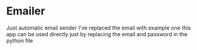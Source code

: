 # Emailer
Just automatic email sender
I've replaced the email with example one 
this app can be used directly just by replacing the email and password in the python file

